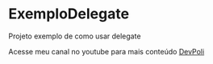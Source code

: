 # ExemploDelegate
Projeto exemplo de como usar delegate

Acesse meu canal no youtube para mais conteúdo [DevPoli](https://youtube.com.br/devpoli)
